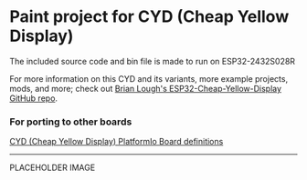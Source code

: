 # Paint project for CYD (Cheap Yellow Display)

The included source code and bin file is made to run on ESP32-2432S028R

For more information on this CYD and its variants, more example projects, mods, and more; check out [Brian Lough's ESP32-Cheap-Yellow-Display GitHub repo](https://github.com/witnessmenow/ESP32-Cheap-Yellow-Display).

### For porting to other boards

[CYD (Cheap Yellow Display) PlatformIo Board definitions](https://github.com/rzeldent/platformio-espressif32-sunton/)

---

PLACEHOLDER IMAGE